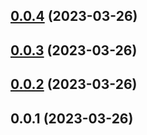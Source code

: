 

## [0.0.4](https://github.com/Guoxy49/gxy-web/compare/0.0.3...0.0.4) (2023-03-26)

## [0.0.3](https://github.com/Guoxy49/gxy-web/compare/0.0.2...0.0.3) (2023-03-26)

## [0.0.2](https://github.com/Guoxy49/gxy-web/compare/0.0.1...0.0.2) (2023-03-26)

## 0.0.1 (2023-03-26)